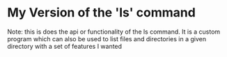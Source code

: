 # My Version of the 'ls' command

Note: this is does the api or functionality of the ls command. It is a custom program which can also be used to list files and directories in a given directory with a set of features I wanted
